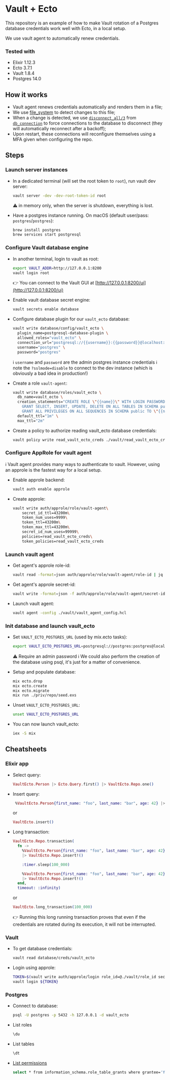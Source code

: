# Vault + Ecto

This repository is an example of how to make Vault rotation of a Postgres database credentials work well with Ecto, in a local setup.

We use vault agent to automatically renew credentials.

### Tested with

* Elixir 1.12.3
* Ecto 3.7.1
* Vault 1.8.4
* Postgres 14.0

## How it works

- Vault agent renews credentials automatically and renders them in a file;
- We use [file_system](https://hex.pm/packages/file_system) to detect changes to this file;
- When a change is detected, we use [`disconnect_all/3`](https://hexdocs.pm/db_connection/2.4.1/DBConnection.html#disconnect_all/3) from [`db_connection`](https://hex.pm/packages/db_connection) to force connections to the database to disconnect (they will automatically reconnect after a backoff);
- Upon restart, these connections will reconfigure themselves using a MFA given when configuring the repo.

## Steps

### Launch server instances

* In a dedicated terminal (will set the root token to `root`), run vault dev server:
    ```sh
    vault server -dev -dev-root-token-id root
    ```
    ⚠️ in memory only, when the server is shutdown, everything is lost.

* Have a postgres instance running.
  On macOS (default user/pass: `postgres`/`postgres`):
    ```sh
    brew install postgres
    brew services start postgresql
    ```

### Configure Vault database engine

* In another terminal, login to vault as root:
    ```sh
    export VAULT_ADDR=http://127.0.0.1:8200
    vault login root
    ```
    👉 You can connect to the Vault GUI at [http://127.0.0.1:8200/ui](http://127.0.0.1:8200/ui)

* Enable vault database secret engine:
    ```sh
    vault secrets enable database
    ```

* Configure database plugin for our `vault_ecto` database:
    ```sh
    vault write database/config/vault_ecto \
      plugin_name=postgresql-database-plugin \
      allowed_roles="vault_ecto" \
      connection_url="postgresql://{{username}}:{{password}}@localhost:5432/vault_ecto?sslmode=disable" \
      username="postgres" \
      password="postgres"
    ```
    ℹ️ `username` and `password` are the  admin postgres instance credentials
    ℹ️ note the `?sslmode=disable` to connect to the dev instance (which is obviously a bad idea in production!)

* Create a role `vault-agent`:
    ```sh
    vault write database/roles/vault_ecto \
      db_name=vault_ecto \
      creation_statements="CREATE ROLE \"{{name}}\" WITH LOGIN PASSWORD '{{password}}' VALID UNTIL '{{expiration}}';\
        GRANT SELECT, INSERT, UPDATE, DELETE ON ALL TABLES IN SCHEMA public TO \"{{name}}\";\
        GRANT ALL PRIVILEGES ON ALL SEQUENCES IN SCHEMA public TO \"{{name}}\"; " \
      default_ttl="1m" \
      max_ttl="2m"
    ```

* Create a policy to authorize reading vault_ecto database credentials:
    ```sh
    vault policy write read_vault_ecto_creds ./vault/read_vault_ecto_creds_policy.hcl
    ```

### Configure AppRole for vault agent

ℹ️ Vault agent provides many ways to authenticate to vault. However, using an approle is the fastest way for a local setup.

* Enable approle backend:
    ```sh
    vault auth enable approle
    ```

* Create approle:
    ```sh
    vault write auth/approle/role/vault-agent\
        secret_id_ttl=43200m\
        token_num_uses=9999\
        token_ttl=43200m\
        token_max_ttl=43200m\
        secret_id_num_uses=99999\
        policies=read_vault_ecto_creds\
        token_policies=read_vault_ecto_creds
    ```

### Launch vault agent


* Get agent's approle role-id:
    ```sh
    vault read -format=json auth/approle/role/vault-agent/role-id | jq -r '.data.role_id' > ./vault/role_id
    ```

* Get agent's approle secret-id:
    ```sh
    vault write -format=json -f auth/approle/role/vault-agent/secret-id | jq -r '.data.secret_id' > ./vault/secret_id
    ```

* Launch vault agent:
    ```sh
    vault agent -config ./vault/vault_agent_config.hcl
    ```

### Init database and launch vault_ecto

* Set `VAULT_ECTO_POSTGRES_URL` (used by mix.ecto tasks):
    ```sh
    export VAULT_ECTO_POSTGRES_URL=postgresql://postgres:postgres@localhost:5432/vault_ecto
    ```
    ⚠️ Require an admin password
    ℹ️ We could also perform the creation of the database using psql, it's just for a matter of convenience.

* Setup and populate database:
    ```sh
    mix ecto.drop
    mix ecto.create
    mix ecto.migrate
    mix run ./priv/repo/seed.exs
    ```

* Unset `VAULT_ECTO_POSTGRES_URL`:
    ```sh
    unset VAULT_ECTO_POSTGRES_URL
    ```

* You can now launch vault_ecto:
    ```sh
    iex -S mix
    ```


## Cheatsheets

### Elixir app

* Select query:
    ```elixir
    VaultEcto.Person |> Ecto.Query.first() |> VaultEcto.Repo.one()
    ```

* Insert query:
    ```elixir
     %VaultEcto.Person{first_name: "foo", last_name: "bar", age: 42} |> VaultEcto.Repo.insert()
    ```
    or
    ```elixir
    VaultEcto.insert()
    ```

* Long transaction:
    ```elixir
    VaultEcto.Repo.transaction(
      fn ->
        %VaultEcto.Person{first_name: "foo", last_name: "bar", age: 42}
        |> VaultEcto.Repo.insert!()

        :timer.sleep(100_000)

        %VaultEcto.Person{first_name: "foo", last_name: "bar", age: 42}
        |> VaultEcto.Repo.insert!()
      end,
      timeout: :infinity)
    ```
    or
    ```elixir
    VaultEcto.long_transaction(100_000)
    ```
    👉 Running this long running transaction proves that even if the credentials are rotated during its execution,
    it will not be interrupted.

### Vault

* To get database credentials:
    ```sh
    vault read database/creds/vault_ecto
    ```

* Login using approle:
    ```sh
    TOKEN=$(vault write auth/approle/login role_id=@./vault/role_id secret_id=@./vault/secret_id -format=json | jq -r '.auth.client_token')
    vault login ${TOKEN}
    ```

### Postgres

* Connect to database:
    ```sh
    psql -U postgres -p 5432 -h 127.0.0.1 -d vault_ecto
    ```
* List roles
    ```sh
    \du
    ```

* List tables
    ```sh
    \dt
    ```

* [List permissions](https://stackoverflow.com/a/40759633/21584)
    ```sh
    select * from information_schema.role_table_grants where grantee='YOUR_USER';
    ```
